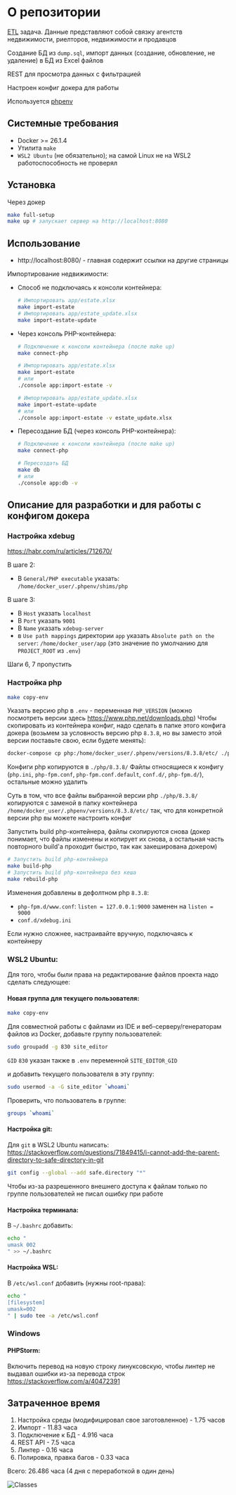 # О репозитории
[ETL](https://ru.wikipedia.org/wiki/ETL) задача. Данные представляют собой связку агентств недвижимости, риелторов, недвижимости и продавцов

Создание БД из `dump.sql`, импорт данных (создание, обновление, не удаление) в БД из Excel файлов

REST для просмотра данных с фильтрацией

Настроен конфиг докера для работы

Используется [phpenv](https://github.com/phpenv/phpenv)

## Системные требования

* Docker >= 26.1.4
* Утилита `make`
* `WSL2 Ubuntu` (не обязательно); на самой Linux не на WSL2 работоспособность не проверял

## Установка
Через докер
```bash
make full-setup
make up # запускает сервер на http://localhost:8080
```

## Использование
* http://localhost:8080/ - главная содержит ссылки на другие страницы

Импортирование недвижимости:
* Способ не подключаясь к консоли контейнера:
  ```bash
  # Импортировать app/estate.xlsx
  make import-estate
  # Импортировать app/estate_update.xlsx
  make import-estate-update
  ```

* Через консоль PHP-контейнера:
  ```bash
  # Подключение к консоли контейнера (после make up)
  make connect-php

  # Импортировать app/estate.xlsx
  make import-estate 
  # или
  ./console app:import-estate -v

  # Импортировать app/estate_update.xlsx
  make import-estate-update
  # или
  ./console app:import-estate -v estate_update.xlsx
  ```

* Пересоздание БД (через консоль PHP-контейнера):
  ```bash
  # Подключение к консоли контейнера (после make up)
  make connect-php
  
  # Пересоздать БД
  make db
  # или
  ./console app:db -v
  ```


## Описание для разработки и для работы с конфигом докера

### Настройка xdebug

https://habr.com/ru/articles/712670/

В шаге 2:

* В `General/PHP executable` указать: `/home/docker_user/.phpenv/shims/php`

В шаге 3:

* В `Host` указать `localhost`
* В `Port` указать `9001`
* В `Name` указать `xdebug-server` 
* в `Use path mappings` директории `app`
указать `Absolute path on the server`: `/home/docker_user/app` (это значение по умолчанию для `PROJECT_ROOT` из `.env`)


Шаги 6, 7 пропустить 


### Настройка php

```bash
make copy-env
```
Указать версию php в `.env` - переменная `PHP_VERSION` (можно посмотреть версии здесь https://www.php.net/downloads.php)
Чтобы скопировать из контейнера конфиг, надо сделать в папке этого конфига докера (возьмем за условность
версию php `8.3.8`, но вы заместо этой версии поставьте свою, если будете менять):
```bash
docker-compose cp php:/home/docker_user/.phpenv/versions/8.3.8/etc/ ./php/8.3.8/
```
Конфиги php копируются в `./php/8.3.8/`
Файлы относящиеся к конфигу (`php.ini`, `php-fpm.conf`, `php-fpm.conf.default`, `conf.d/`, `php-fpm.d/`), 
остальные можно удалить

Суть в том, что все файлы выбранной версии php `./php/8.3.8/` копируются с заменой в папку контейнера 
`/home/docker_user/.phpenv/versions/8.3.8/etc/`
так, что для конкретной версии php вы можете настроить конфиг

Запустить build php-контейнера, файлы скопируются снова (докер понимает, что файлы изменены и копирует их снова,
а остальная часть повторного build'а проходит быстро, так как закеширована докером)
```bash
# Запустить build php-контейнера
make build-php
# Запустить build php-контейнера без кеша
make rebuild-php
```

Изменения добавлены в дефолтном php `8.3.8`:
* `php-fpm.d/www.conf`: `listen = 127.0.0.1:9000` заменен на `listen = 9000`
* `conf.d/xdebug.ini`

Если нужно сложнее, настраивайте вручную, подключаясь к контейнеру

### WSL2 Ubuntu:

Для того, чтобы были права на редактирование файлов проекта надо сделать следующее:

#### Новая группа для текущего пользователя:

```bash
make copy-env
```

Для совместной работы с файлами из IDE и веб-серверу/генераторам файлов из Docker, добавьте группу пользователей:
```bash
sudo groupadd -g 830 site_editor
```
`GID` `830` указан также в `.env` переменной `SITE_EDITOR_GID`

и добавить текущего пользователя в эту группу:
```bash
sudo usermod -a -G site_editor `whoami`
```

Проверить, что пользователь в группе:
```bash
groups `whoami`
```

#### Настройка git:

Для `git` в WSL2 Ubuntu написать:
https://stackoverflow.com/questions/71849415/i-cannot-add-the-parent-directory-to-safe-directory-in-git
```bash
git config --global --add safe.directory "*"
```
Чтобы из-за разрешенного внешнего доступа к файлам только по группе пользователей не писал ошибку при работе

#### Настройка терминала:
В `~/.bashrc` добавить:
```bash
echo "
umask 002
" >> ~/.bashrc
```

#### Настройка WSL:
В `/etc/wsl.conf` добавить (нужны root-права):
```bash
echo "
[filesystem]
umask=002
" | sudo tee -a /etc/wsl.conf
```

### Windows

#### PHPStorm:

Включить перевод на новую строку линуксовскую, чтобы линтер не выдавал ошибки из-за перевода строк
https://stackoverflow.com/a/40472391

## Затраченное время
1. Настройка среды (модифицировал свое заготовленное) - 1.75 часов
2. Импорт - 11.83 часа
3. Подключение к БД - 4.916 часа
4. REST API - 7.5 часа
5. Линтер - 0.16 часа
6. Полировка, правка багов - 0.33 часа

Всего: 26.486 часа (4 дня с переработкой в один день)

![Classes](/classes.svg)
